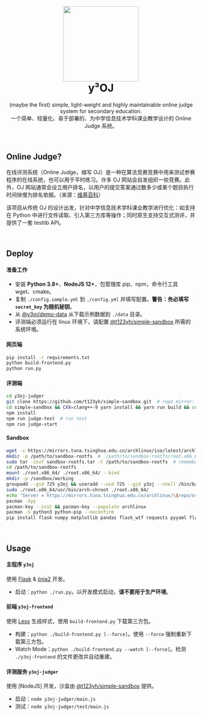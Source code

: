 <br>

<h1 align="center">
  <img width="200" src="https://avatars.githubusercontent.com/u/91679741?s=200&v=4">
	<br>
	y³OJ
</h1>

<p align="center">
  (maybe the first) simple, light-weight and highly maintainable online judge system for secondary education.
  <br>
  一个简单、轻量化、易于部署的、为中学信息技术学科课业教学设计的 Online Judge 系统。
</p>

<br>

## Online Judge?

在线评测系统（Online Judge，缩写 OJ）是一种在算法竞赛竞赛中用来测试参赛程序的在线系统，也可以用于平时练习。许多 OJ 网站会自发组织一些竞赛。此外，OJ 网站通常会设立用户排名，以用户的提交答案通过数多少或某个题目执行时间快慢为排名依据。（来源：[维基百科](https://zh.wikipedia.org/wiki/%E5%9C%A8%E7%BA%BF%E8%AF%84%E6%B5%8B%E7%B3%BB%E7%BB%9F)）

该项目从传统 OJ 的设计出发，针对中学信息技术学科课业教学进行优化：如支持在 Python 中进行文件读取、引入第三方库等操作；同时原生支持交互式测评，并提供了一套 testlib API。

<br>

## Deploy

#### 准备工作

* 安装 **Python 3.8+**、**NodeJS 12+**，包管理库 pip、npm，命令行工具 wget、cmake。
* 复制 `./config.sample.yml` 到 `./config.yml` 并填写配置。**警告：务必填写 `secret_key` 为随机秘钥**。
* 从 [@y3oj/demo-data](//github.com/y3oj/demo-data) 从下载示例数据到 `./data` 目录。
* 评测端必须运行在 linux 环境下，请配置 [@t123yh/simple-sandbox](https://github.com/t123yh/simple-sandbox) 所需的系统环境。

#### 网页端

```bash
pip install -r requirements.txt
python build-frontend.py
python run.py
```

#### 评测端

```bash
cd y3oj-judger
git clone https://github.com/t123yh/simple-sandbox.git  # repo mirror: https://e.coding.net/memset0/y3oj/simple-sandbox.git
cd simple-sandbox && CXX=clang++-9 yarn install && yarn run build && cd ..
npm install
npm run judge-test  # run test
npm run judge-start
```

#### Sandbox

```bash
wget -c https://mirrors.tuna.tsinghua.edu.cn/archlinux/iso/latest/archlinux-bootstrap-2021.10.01-x86_64.tar.gz -O sandbox-rootfs.tar.gz
mkdir -p /path/to/sandbox-rootfs  # `/path/to/sandbox-rootfs/root.x86_64` should be `config.judger.sandbox_rootfs`
sudo tar -zxvf sandbox-rootfs.tar -C /path/to/sandbox-rootfs  # remember `sudo`
cd /path/to/sandbox-rootfs
mount ./root.x86_64/ ./root.x86_64/ --bind
mkdir -p /sandbox/working
groupadd --gid 725 y3oj && useradd --uid 725 --gid y3oj --shell /bin/bash --create-home y3oj
sudo ./root.x86_64/usr/bin/arch-chroot ./root.x86_64/
echo "Server = https://mirrors.tuna.tsinghua.edu.cn/archlinux/\$repo/os/\$arch" > /etc/pacman.d/mirrorlist
pacman -Syy
pacman-key --init && pacman-key --populate archlinux
pacman -S python3 python-pip --noconfirm
pip install flask numpy matplotlib pandas flask_wtf requests pyyaml flask_login --index-url https://pypi.douban.com/simple
```

<br>

## Usage

#### 主程序 `y3oj`

使用 [Flask](https://flask.palletsprojects.com/en/2.0.x/) & [jinja2](https://jinja.palletsprojects.com/en/3.0.x/) 开发。

* 启动：`python ./run.py`。以开发模式启动，**请不要用于生产环境**。

#### 前端 `y3oj-frontend`

使用 [Less](https://lesscss.org/) 生成样式，使用 `build-frontend.py` 下载第三方包。

* 构建：`python ./build-frontend.py [--force]`。使用 `--force` 强制重新下载第三方包。
* Watch Mode：`python ./build-frontend.py --watch [--force]`。检测 `./y3oj-frontend` 的文件更改并自动重建。

#### 评测服务 `y3oj-judger`

使用 [NodeJS] 开发，沙盒由 [@t123yh/simple-sandbox](https://github.com/t123yh/simple-sandbox) 提供。

* 启动：`node y3oj-judger/main.js`
* 测试：`node y3oj-judger/test/main.js`